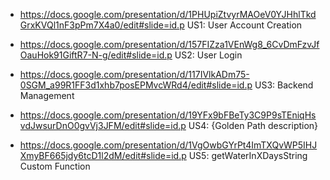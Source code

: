  - <https://docs.google.com/presentation/d/1PHUpiZtvyrMAOeV0YJHhlTkdGrxKVQl1nF3pPm7X4a0/edit#slide=id.p> US1: User Account Creation

 - <https://docs.google.com/presentation/d/157FIZza1VEnWg8_6CvDmFzvJfOauHok91GiftR7-N-g/edit#slide=id.p> US2: User Login


 - <https://docs.google.com/presentation/d/117IVlkADm75-0SGM_a99R1FF3d1xhb7posEPMvcWRd4/edit#slide=id.p> US3: Backend Management


 - <https://docs.google.com/presentation/d/19YFx9bFBeTy3C9P9sTEniqHsvdJwsurDnO0gvVj3JFM/edit#slide=id.p> US4: {Golden Path description}


 - <https://docs.google.com/presentation/d/1VgOwbGYrPt4ImTXQvWP5IHJXmyBF665jdy6tcD1l2dM/edit#slide=id.p> US5: getWaterInXDaysString Custom Function
